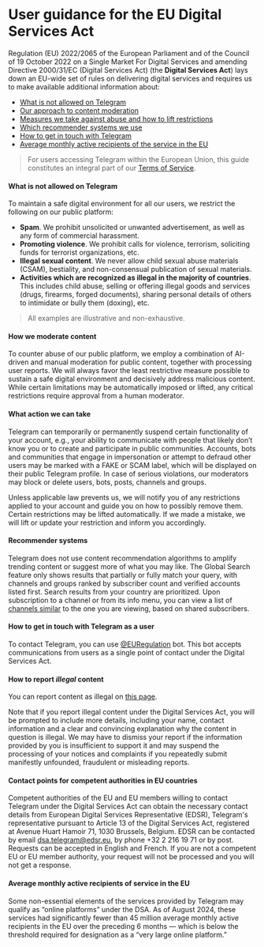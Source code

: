 User guidance for the EU Digital Services Act
=============================================

Regulation (EU) 2022/2065 of the European Parliament and of the Council of 19 October 2022 on a Single Market For Digital Services and amending Directive 2000/31/EC (Digital Services Act) (the **Digital Services Act**) lays down an EU-wide set of rules on delivering digital services and requires us to make available additional information about:

* [What is not allowed on Telegram](#what-is-not-allowed-on-telegram)
* [Our approach to content moderation](#how-we-moderate-content)
* [Measures we take against abuse and how to lift restrictions](#what-action-we-can-take)
* [Which recommender systems we use](#recommender-systems)
* [How to get in touch with Telegram](#how-to-get-in-touch-with-telegram-as-a-user)
* [Average monthly active recipients of the service in the EU](#average-monthly-active-recipients-of-service-in-the-eu)

> For users accessing Telegram within the European Union, this guide constitutes an integral part of our [Terms of Service](https://telegram.org/tos/eu).

#### [](#what-is-not-allowed-on-telegram)What is not allowed on Telegram

To maintain a safe digital environment for all our users, we restrict the following on our public platform:

* **Spam**. We prohibit unsolicited or unwanted advertisement, as well as any form of commercial harassment.
* **Promoting violence**. We prohibit calls for violence, terrorism, soliciting funds for terrorist organizations, etc.
* **Illegal sexual content**. We never allow child sexual abuse materials (CSAM), bestiality, and non-consensual publication of sexual materials.
* **Activities which are recognized as illegal in the majority of countries**. This includes child abuse, selling or offering illegal goods and services (drugs, firearms, forged documents), sharing personal details of others to intimidate or bully them (doxing), etc.

> All examples are illustrative and non-exhaustive.

#### [](#how-we-moderate-content)How we moderate content

To counter abuse of our public platform, we employ a combination of AI-driven and manual moderation for public content, together with processing user reports. We will always favor the least restrictive measure possible to sustain a safe digital environment and decisively address malicious content. While certain limitations may be automatically imposed or lifted, any critical restrictions require approval from a human moderator.

#### [](#what-action-we-can-take)What action we can take

Telegram can temporarily or permanently suspend certain functionality of your account, e.g., your ability to communicate with people that likely don’t know you or to create and participate in public communities. Accounts, bots and communities that engage in impersonation or attempt to defraud other users may be marked with a FAKE or SCAM label, which will be displayed on their public Telegram profile. In case of serious violations, our moderators may block or delete users, bots, posts, channels and groups.

Unless applicable law prevents us, we will notify you of any restrictions applied to your account and guide you on how to possibly remove them. Certain restrictions may be lifted automatically. If we made a mistake, we will lift or update your restriction and inform you accordingly.

#### [](#recommender-systems)Recommender systems

Telegram does not use content recommendation algorithms to amplify trending content or suggest more of what you may like. The Global Search feature only shows results that partially or fully match your query, with channels and groups ranked by subscriber count and verified accounts listed first. Search results from your country are prioritized. Upon subscription to a channel or from its info menu, you can view a list of [channels similar](https://telegram.org/blog/similar-channels#similar-channels) to the one you are viewing, based on shared subscribers.

#### [](#how-to-get-in-touch-with-telegram-as-a-user)How to get in touch with Telegram as a user

To contact Telegram, you can use [@EURegulation](https://t.me/EURegulation) bot. This bot accepts communications from users as a single point of contact under the Digital Services Act.

#### [](#how-to-report-illegal-content)How to report _illegal_ content

You can report content as illegal on [this page](https://telegram.org/dsa-report).

Note that if you report illegal content under the Digital Services Act, you will be prompted to include more details, including your name, contact information and a clear and convincing explanation why the content in question is illegal. We may have to dismiss your report if the information provided by you is insufficient to support it and may suspend the processing of your notices and complaints if you repeatedly submit manifestly unfounded, fraudulent or misleading reports.

#### [](#contact-points-for-competent-authorities-in-eu-countries)Contact points for competent authorities in EU countries

Competent authorities of the EU and EU members willing to contact Telegram under the Digital Services Act can obtain the necessary contact details from European Digital Services Representative (EDSR), Telegram's representative pursuant to Article 13 of the Digital Services Act, registered at Avenue Huart Hamoir 71, 1030 Brussels, Belgium. EDSR can be contacted by email dsa.telegram@edsr.eu, by phone +32 2 216 19 71 or by post. Requests can be accepted in English and French. If you are not a competent EU or EU member authority, your request will not be processed and you will not get a response.

#### [](#average-monthly-active-recipients-of-service-in-the-eu)Average monthly active recipients of service in the EU

Some non-essential elements of the services provided by Telegram may qualify as “online platforms” under the DSA. As of August 2024, these services had significantly fewer than 45 million average monthly active recipients in the EU over the preceding 6 months — which is below the threshold required for designation as a “very large online platform.”